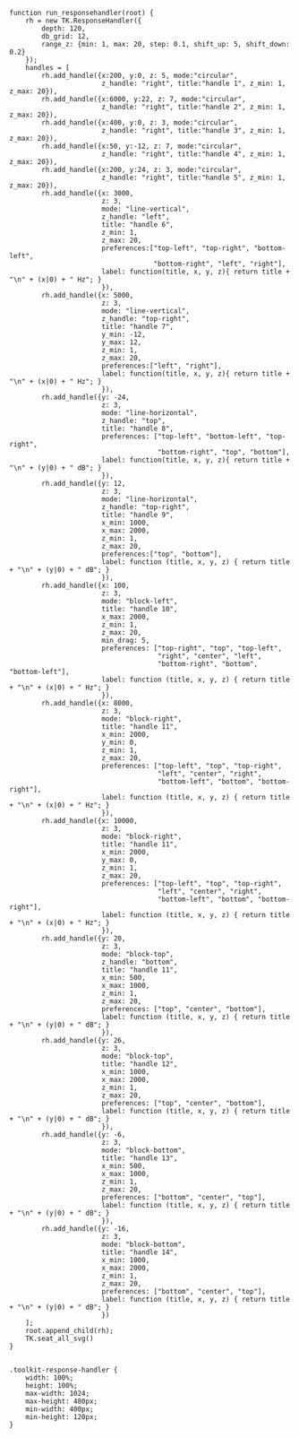    function run_responsehandler(root) {
        rh = new TK.ResponseHandler({
            depth: 120,
            db_grid: 12,
            range_z: {min: 1, max: 20, step: 0.1, shift_up: 5, shift_down: 0.2}
        });
        handles = [
            rh.add_handle({x:200, y:0, z: 5, mode:"circular",
                           z_handle: "right", title:"handle 1", z_min: 1, z_max: 20}),
            rh.add_handle({x:6000, y:22, z: 7, mode:"circular",
                           z_handle: "right", title:"handle 2", z_min: 1, z_max: 20}),
            rh.add_handle({x:400, y:0, z: 3, mode:"circular",
                           z_handle: "right", title:"handle 3", z_min: 1, z_max: 20}),
            rh.add_handle({x:50, y:-12, z: 7, mode:"circular",
                           z_handle: "right", title:"handle 4", z_min: 1, z_max: 20}),
            rh.add_handle({x:200, y:24, z: 3, mode:"circular",
                           z_handle: "right", title:"handle 5", z_min: 1, z_max: 20}),
            rh.add_handle({x: 3000,
                           z: 3,
                           mode: "line-vertical",
                           z_handle: "left",
                           title: "handle 6",
                           z_min: 1,
                           z_max: 20,
                           preferences:["top-left", "top-right", "bottom-left",
                                        "bottom-right", "left", "right"],
                           label: function(title, x, y, z){ return title + "\n" + (x|0) + " Hz"; }
                           }),
            rh.add_handle({x: 5000,
                           z: 3,
                           mode: "line-vertical",
                           z_handle: "top-right",
                           title: "handle 7",
                           y_min: -12,
                           y_max: 12,
                           z_min: 1,
                           z_max: 20,
                           preferences:["left", "right"],
                           label: function(title, x, y, z){ return title + "\n" + (x|0) + " Hz"; }
                           }),
            rh.add_handle({y: -24,
                           z: 3,
                           mode: "line-horizontal",
                           z_handle: "top",
                           title: "handle 8",
                           preferences: ["top-left", "bottom-left", "top-right",
                                         "bottom-right", "top", "bottom"],
                           label: function(title, x, y, z){ return title + "\n" + (y|0) + " dB"; }
                           }),
            rh.add_handle({y: 12,
                           z: 3,
                           mode: "line-horizontal",
                           z_handle: "top-right",
                           title: "handle 9",
                           x_min: 1000,
                           x_max: 2000,
                           z_min: 1,
                           z_max: 20,
                           preferences:["top", "bottom"],
                           label: function (title, x, y, z) { return title + "\n" + (y|0) + " dB"; }
                           }),
            rh.add_handle({x: 100,
                           z: 3,
                           mode: "block-left",
                           title: "handle 10",
                           x_max: 2000,
                           z_min: 1,
                           z_max: 20,
                           min_drag: 5,
                           preferences: ["top-right", "top", "top-left",
                                         "right", "center", "left",
                                         "bottom-right", "bottom", "bottom-left"],
                           label: function (title, x, y, z) { return title + "\n" + (x|0) + " Hz"; } 
                           }),
            rh.add_handle({x: 8000,
                           z: 3,
                           mode: "block-right",
                           title: "handle 11",
                           x_min: 2000,
                           y_min: 0,
                           z_min: 1,
                           z_max: 20,
                           preferences: ["top-left", "top", "top-right",
                                         "left", "center", "right",
                                         "bottom-left", "bottom", "bottom-right"],
                           label: function (title, x, y, z) { return title + "\n" + (x|0) + " Hz"; } 
                           }),
            rh.add_handle({x: 10000,
                           z: 3,
                           mode: "block-right",
                           title: "handle 11",
                           x_min: 2000,
                           y_max: 0,
                           z_min: 1,
                           z_max: 20,
                           preferences: ["top-left", "top", "top-right",
                                         "left", "center", "right",
                                         "bottom-left", "bottom", "bottom-right"],
                           label: function (title, x, y, z) { return title + "\n" + (x|0) + " Hz"; } 
                           }),
            rh.add_handle({y: 20,
                           z: 3,
                           mode: "block-top",
                           z_handle: "bottom",
                           title: "handle 11",
                           x_min: 500,
                           x_max: 1000,
                           z_min: 1,
                           z_max: 20,
                           preferences: ["top", "center", "bottom"],
                           label: function (title, x, y, z) { return title + "\n" + (y|0) + " dB"; } 
                           }),
            rh.add_handle({y: 26,
                           z: 3,
                           mode: "block-top",
                           title: "handle 12",
                           x_min: 1000,
                           x_max: 2000,
                           z_min: 1,
                           z_max: 20,
                           preferences: ["top", "center", "bottom"],
                           label: function (title, x, y, z) { return title + "\n" + (y|0) + " dB"; } 
                           }),
            rh.add_handle({y: -6,
                           z: 3,
                           mode: "block-bottom",
                           title: "handle 13",
                           x_min: 500,
                           x_max: 1000,
                           z_min: 1,
                           z_max: 20,
                           preferences: ["bottom", "center", "top"],
                           label: function (title, x, y, z) { return title + "\n" + (y|0) + " dB"; } 
                           }),
            rh.add_handle({y: -16,
                           z: 3,
                           mode: "block-bottom",
                           title: "handle 14",
                           x_min: 1000,
                           x_max: 2000,
                           z_min: 1,
                           z_max: 20,
                           preferences: ["bottom", "center", "top"],
                           label: function (title, x, y, z) { return title + "\n" + (y|0) + " dB"; } 
                           })
        ];
        root.append_child(rh);
        TK.seat_all_svg()
    }
<pre class='css prettyprint source'><code>
.toolkit-response-handler {
    width: 100%;
    height: 100%;
    max-width: 1024;
    max-height: 480px;
    min-width: 400px;
    min-height: 120px;
}
</code></pre>
<script> prepare_example(); </script>
